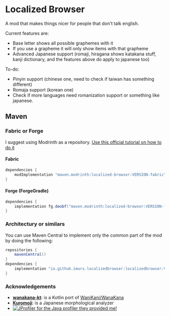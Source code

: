 # Localized Browser
A mod that makes things nicer for people that don't talk english.

Current features are:
* Base letter shows all possible graphemes with it
* If you use a grapheme it will only show items with that grapheme
* Advanced Japanese support (romaji, hiragana shows katakana stuff, kanji dictionary, and the features above do apply to japanese too)

To-do:
* Pinyin support (chinese one, need to check if taiwan has something different)
* Romaja support (korean one)
* Check if more languages need romanization support or something like japanese.

## Maven
### Fabric or Forge
I suggest using Modrinth as a repository. [Use this official tutorial on how to do it](https://docs.modrinth.com/docs/tutorials/maven/)
#### Fabric
```groovy
dependencies {
    modImplementation "maven.modrinth:localized-browser:VERSION-fabric"
}
```
#### Forge (ForgeGradle)
```groovy
dependencies {
    implementation fg.deobf("maven.modrinth:localized-browser:VERSION-forge")
}
```
### Architectury or similars
You can use Maven Central to implement only the common part of the mod by doing the following:
```groovy
repositories {
    mavenCentral()
}
dependencies {
    implementation "io.github.imurx.localizedbrowser:localizedbrowser:VERSION"
}
```

### Acknowledgements
* [**wanakana-kt**](https://github.com/esnaultdev/wanakana-kt): is a Kotlin port of [WaniKani/WanaKana](https://github.com/WaniKani/WanaKana)
* [**Kuromoji**](https://github.com/atilika/kuromoji/): is a Japanese morphological analyzer
* [![JProfiler](https://www.ej-technologies.com/images/product_banners/jprofiler_small.png) for the Java profiler they provided me!](https://www.ej-technologies.com/products/jprofiler/overview.html)
